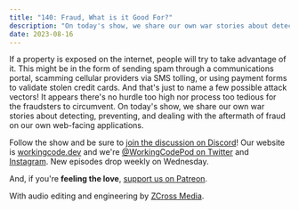 ```yaml
---
title: "140: Fraud, What is it Good For?"
description: "On today's show, we share our own war stories about detecting, preventing, and dealing with the aftermath of fraud on our own web-facing applications."
date: 2023-08-16
---
```


<script async defer onload="redcircleIframe();" src="https://api.podcache.net/embedded-player/sh/30227421-bc27-45c2-bfb4-861def7dd4cc/ep/a3703f12-1453-4c9b-86a1-0ea6d3dd34fd"></script><div class="redcirclePlayer-a3703f12-1453-4c9b-86a1-0ea6d3dd34fd"></div>

If a property is exposed on the internet, people will try to take advantage of it. This might be in the form of sending spam through a communications portal, scamming cellular providers via SMS tolling, or using payment forms to validate stolen credit cards. And that's just to name a few possible attack vectors! It appears there's no hurdle too high nor process too tedious for the fraudsters to circumvent. On today's show, we share our own war stories about detecting, preventing, and dealing with the aftermath of fraud on our own web-facing applications.

Follow the show and be sure to [join the discussion on Discord][working-code-discord]! Our website is [workingcode.dev][working-code] and we're [@WorkingCodePod on Twitter][working-code-twitter] and [Instagram][working-code-instagram]. New episodes drop weekly on Wednesday.

And, if you're **feeling the love**, [support us on Patreon][working-code-patreon].

[working-code]: https://workingcode.dev/
[working-code-discord]: https://workingcode.dev/discord/
[working-code-instagram]: https://www.instagram.com/workingcodepod/
[working-code-patreon]: https://www.patreon.com/workingcodepod
[working-code-twitter]: https://twitter.com/WorkingCodePod

With audio editing and engineering by [ZCross Media](https://www.zcross.media/).
